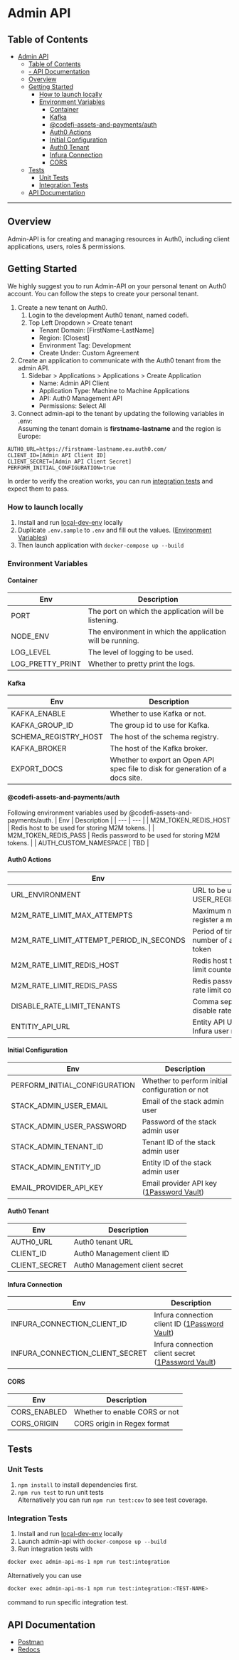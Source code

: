 # Admin API
## Table of Contents
- [Admin API](#admin-api)
  - [Table of Contents](#table-of-contents)
  - [- API Documentation](#--api-documentation)
  - [Overview](#overview)
  - [Getting Started](#getting-started)
    - [How to launch locally](#how-to-launch-locally)
    - [Environment Variables](#environment-variables)
      - [Container](#container)
      - [Kafka](#kafka)
      - [@codefi-assets-and-payments/auth](#codefi-assets-and-paymentsauth)
      - [Auth0 Actions](#auth0-actions)
      - [Initial Configuration](#initial-configuration)
      - [Auth0 Tenant](#auth0-tenant)
      - [Infura Connection](#infura-connection)
      - [CORS](#cors)
  - [Tests](#tests)
    - [Unit Tests](#unit-tests)
    - [Integration Tests](#integration-tests)
  - [API Documentation](#api-documentation)
---
## Overview
Admin-API is for creating and managing resources in Auth0, including client applications, users, roles & permissions.
## Getting Started
We highly suggest you to run Admin-API on your personal tenant on Auth0 account. You can follow the steps to create your personal tenant.
1) Create a new tenant on Auth0.
    1) Login to the development Auth0 tenant, named codefi.
    2) Top Left Dropdown > Create tenant
        - Tenant Domain: [FirstName-LastName]
        - Region: [Closest]
        - Environment Tag: Development
        - Create Under: Custom Agreement
2) Create an application to communicate with the Auth0 tenant from the admin API.
    1) Sidebar > Applications > Applications > Create Application
        - Name: Admin API Client
        - Application Type: Machine to Machine Applications
        - API: Auth0 Management API
        - Permissions: Select All
3) Connect admin-api to the tenant by updating the following variables in .env: <br/>
Assuming the tenant domain is **firstname-lastname** and the region is Europe:
```
AUTH0_URL=https://firstname-lastname.eu.auth0.com/
CLIENT_ID=[Admin API Client ID]
CLIENT_SECRET=[Admin API Client Secret]
PERFORM_INITIAL_CONFIGURATION=true
```
In order to verify the creation works, you can run [integration tests](#integration-tests) and expect them to pass. 
### How to launch locally
 1. Install and run [local-dev-env](https://gitlab.com/ConsenSys/codefi/common/local-dev-env) locally
 2. Duplicate `.env.sample` to `.env` and fill out the values. ([Environment Variables](#enviroment-variables))
 3. Then launch application with `docker-compose up --build`
### Environment Variables
#### Container
| Env | Description |
| ---  | --- |
| PORT | The port on which the application will be listening. |
| NODE_ENV | The environment in which the application will be running. |
| LOG_LEVEL | The level of logging to be used. |
| LOG_PRETTY_PRINT | Whether to pretty print the logs. |

#### Kafka 
| Env | Description |
| ---  | --- |
| KAFKA_ENABLE | Whether to use Kafka or not. |
| KAFKA_GROUP_ID | The group id to use for Kafka. |
| SCHEMA_REGISTRY_HOST | The host of the schema registry. |
| KAFKA_BROKER | The host of the Kafka broker. |
| EXPORT_DOCS | Whether to export an Open API spec file to disk for generation of a docs site. |

#### @codefi-assets-and-payments/auth
Following environment variables used by @codefi-assets-and-payments/auth.
| Env | Description |
| ---  | --- |
| M2M_TOKEN_REDIS_HOST | Redis host to be used for storing M2M tokens. |
| M2M_TOKEN_REDIS_PASS | Redis password to be used for storing M2M tokens. |
| AUTH_CUSTOM_NAMESPACE | TBD |

#### Auth0 Actions
| Env | Description |
| ---  | --- |
| URL_ENVIRONMENT | URL to be used to craft for USER_REGISTRATION_CALLBACK_URL |
| M2M_RATE_LIMIT_MAX_ATTEMPTS | Maximum number of attempts to register a m2m token |
| M2M_RATE_LIMIT_ATTEMPT_PERIOD_IN_SECONDS | Period of time in seconds to count the number of attempts to register a m2m token |
| M2M_RATE_LIMIT_REDIS_HOST | Redis host to be used to store the rate limit counters |
| M2M_RATE_LIMIT_REDIS_PASS | Redis password to be used to store the rate limit counters |
| DISABLE_RATE_LIMIT_TENANTS | Comma separated list of tenants to disable rate limiting |
| ENTITIY_API_URL | Entity API URL to be called within Infura user registration callback |

#### Initial Configuration
| Env | Description |
| ---  | --- |
| PERFORM_INITIAL_CONFIGURATION | Whether to perform initial configuration or not |
| STACK_ADMIN_USER_EMAIL | Email of the stack admin user |
| STACK_ADMIN_USER_PASSWORD | Password of the stack admin user |
| STACK_ADMIN_TENANT_ID | Tenant ID of the stack admin user |
| STACK_ADMIN_ENTITY_ID | Entity ID of the stack admin user |
| EMAIL_PROVIDER_API_KEY | Email provider API key ([1Password Vault](https://my.1password.com/vaults/7tlhq5n5rekqznutirr6dw5j7i/allitems/ul7n24okymp4vuq7pmlweo54wm)) |

#### Auth0 Tenant
| Env | Description |
| ---  | --- |
| AUTH0_URL | Auth0 tenant URL |
| CLIENT_ID | Auth0 Management client ID |
| CLIENT_SECRET | Auth0 Management client secret |

#### Infura Connection
| Env | Description |
| ---  | --- |
| INFURA_CONNECTION_CLIENT_ID | Infura connection client ID ([1Password Vault](https://start.1password.com/open/i?a=UK7Z754AFNEPHMSZTG43EODT3A&v=udqbp5l7qwjgr4tm3xpku7tmwy&i=je3a5wiyyjcezo2ptfz3bnwrvq&h=consensys.1password.com)) |
| INFURA_CONNECTION_CLIENT_SECRET | Infura connection client secret ([1Password Vault](https://start.1password.com/open/i?a=UK7Z754AFNEPHMSZTG43EODT3A&v=udqbp5l7qwjgr4tm3xpku7tmwy&i=je3a5wiyyjcezo2ptfz3bnwrvq&h=consensys.1password.com)) |

#### CORS
| Env | Description |
| ---  | --- |
| CORS_ENABLED | Whether to enable CORS or not |
| CORS_ORIGIN | CORS origin in Regex format |

## Tests
### Unit Tests
1. `npm install` to install dependencies first.
2. `npm run test` to run unit tests <br/>
Alternatively you can run `npm run test:cov` to see test coverage.
### Integration Tests
1. Install and run [local-dev-env](https://gitlab.com/ConsenSys/codefi/common/local-dev-env) locally
2. Launch admin-api with `docker-compose up --build`
3. Run integration tests with 
```bash
docker exec admin-api-ms-1 npm run test:integration
```
Alternatively you can use
```bash
docker exec admin-api-ms-1 npm run test:integration:<TEST-NAME>
```
command to run specific integration test.

## API Documentation

- [Postman](https://documenter.getpostman.com/view/5733481/UVC8BR34)
- [Redocs](https://convergence-dev.api.codefi.network/admin/documentation)
